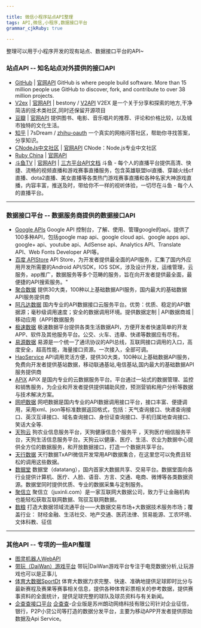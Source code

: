 ```yaml
---

title: 微信小程序站点API整理
tags: API,微信,小程序,数据接口平台
grammar_cjkRuby: true

---
```


整理可以用于小程序开发的现有站点、数据接口平台的API~

### **站点API** -- 知名站点对外提供的接口API

  - [GitHub][1] | [官网API][2]
  GitHub is where people build software. More than 15 million people use GitHub to discover, fork, and contribute to over 38 million projects.
  - [V2ex][3] | [官网API][4] | bestony / [V2API][5]
  V2EX 是一个关于分享和探索的地方,干净简洁的技术类社区,同时还保留开源项目 
  - [豆瓣][6] | [官网API][7]
  提供图书、电影、音乐唱片的推荐、评论和价格比较，以及城市独特的文化生活。
  - [知乎][8] | 7sDream / [zhihu-oauth][9]
  一个真实的网络问答社区，帮助你寻找答案，分享知识。
  -  [CNodeJs中文社区][10] | [官网API][11]
  CNode：Node.js专业中文社区
  - [Ruby China][12] | [官网API][13]
  - [斗鱼TV][14] | [官网API][15] | [三方平台API文档][16]
  斗鱼 - 每个人的直播平台提供高清、快捷、流畅的视频直播和游戏赛事直播服务，包含英雄联盟lol直播、穿越火线cf直播、dota2直播、美女直播等各类热门游戏赛事直播和各种名家大神游戏直播，内容丰富，推送及时，带给你不一样的视听体验，一切尽在斗鱼 - 每个人的直播平台。

----------


### **数据接口平台** -- 数据服务商提供的数据接口API
 
  - [Google APIs][17]
  Google API 控制台，了解、使用、管理google的api。提供了100多种API，包括google map api、google cloud api、google apps api、google+ api、youtube api、AdSense api、Analytics API、Translate API、Web Fonts Developer API等。
  - [百度 APIStore][18] 
  API Store，为开发者提供最全面的API服务，汇集了国内外应用开发所需要的Android API/SDK，IOS SDK，涉及设计开发，运维管理，云服务，app推广，数据服务等多个范畴的服务，旨在向开发者提供最全面，最便捷的API搜索服务。"
  - [聚合数据][19] 
  提供30大类，100种以上基础数据API服务，国内最大的基础数据API服务提供商
  - [阿凡达数据][20] 
  国内专业的API数据接口云服务平台。优势：优质、稳定的API数据源；毫秒级调用速度；安全的数据调用环境。提供数据定制 | API数据商城 | 移动应用（APP)数据服务
  - [极速数据][21] 
  极速数据平台提供各类生活数据API，方便开发者快速简单的开发APP、软件及其他服务平台。公交、火车、违章、快递等数据应有尽有。
  - [易源数据][22] 
  易源是一个统一了通讯协议的API总线，互联网接口调用的入口，高度安全，超高性能，海量接口资源。一次接入，全部可调。
  - [HaoService][23] 
  API调用灵活方便，提供30大类，100种以上基础数据API服务，免费向开发者提供基站数据，移动联通基站,电信基站,国内最大的基础数据API服务提供商
  - [APiX][24] 
  APiX 是国内专业的云数据服务平台。平台通过一站式的数据管理、监控和销售服务，为企业和开发者提供提供辅助风控，预测营销和用户分析等数据与技术解决方案。
  - [网吧数据][25] 
  网吧数据是国内专业的API数据调用接口平台，接口丰富、便捷调用，采用xml、json等标准数据返回格式，包括：天气查询接口、快递查询接口、英汉互译接口、域名查询接口、身份证查询接口、手机归属地查询接口、笑话大全等.
  - [天狗云][26]
  狗农业信息服务平台，天狗健康信息个服务平 ，天狗医疗相信服务平台，天狗生活信息服务平台。天狗云以健康、医疗、生活、农业为数据中心提供全方位的数据服务，和开放数据接口，打造一个数据共享平台。
  - [天行数据][27]
  天行数据TxAPI微信开发常用API数据集合，在这里您可以免费且轻松的调用这些数据。
  - [数据堂][28]
  数据堂（datatang），国内首家大数据共享、交易平台。数据堂面向各行业提供计算机、医疗、人脸、语音、方言、交通、电商、微博等各类数据资源。数据堂同时提供优质、专业的数据采集与定制服务。
  - [聚信立][29]
  聚信立（juxinli.com）是一家互联网大数据公司，致力于让金融机构也能轻松获取互联网数据、驾驭互联网数据。
  - [数粮][30]
    打造大数据领域流通平台——大数据交易市场+大数据技术服务市场；覆盖行业： 财经金融、生活社交、地产交通、医药法律、贸易能源、工农环境、文体科教、征信

----------


### **其他API** -- 专项的一些API整理

  - [图灵机器人WebAPI][31] 
  - [带玩（DaiWan）游戏平台][32]
    带玩|DaiWan游戏平台专注于电竞数据分析,让玩游戏也可以是正事儿
  - [体育大数据SportDt][33]
    体育大数据力求完整、快速、准确地提供足球即时比分与最新赛程及赛果等赛事相关信息，提供各种体育彩票相关的参考数据，提供赛事资料的全面统计，提供足球完整的球队及球员资料与有关新闻。
   - [企查查接口平台][34]
   [企查查][35]-企业版是苏州朗动网络科技有限公司针对企业征信，银行，P2P小贷公司等打造的数据分发平台，主要为移动APP开发者提供原始数据及Api Service。
    
  


  [1]: https://github.com/
  [2]: https://developer.github.com/v3/
  [3]: https://www.v2ex.com
  [4]: https://www.v2ex.com/p/7v9TEc53
  [5]: https://github.com/bestony/V2API
  [6]: https://www.douban.com/
  [7]: https://developers.douban.com/wiki/?title=guide
  [8]: https://www.zhihu.com
  [9]: https://github.com/7sDream/zhihu-oauth
  [10]: https://cnodejs.org
  [11]: https://cnodejs.org/api
  [12]: https://ruby-china.org
  [13]: https://ruby-china.org/api
  [14]: https://www.douyu.com
  [15]: http://dev-bbs.douyutv.com/forum.php?mod=forumdisplay&fid=37
  [16]: http://n1.other.hjfile.cn/st/2016/06/28/56df7b699702b05cd629b390cfaf2827.pdf
  [17]: https://console.developers.google.com/apis/library?hl=zh-CN
  [18]: http://apistore.baidu.com/
  [19]: https://www.juhe.cn/
  [20]: http://www.avatardata.cn/
  [21]: http://www.jisuapi.com/
  [22]: https://www.showapi.com/
  [23]: http://www.haoservice.com/
  [24]: http://www.apix.cn/
  [25]: http://www.zgw8.com/
  [26]: http://www.tngou.net/
  [27]: http://www.tianapi.com/
  [28]: http://datatang.com/
  [29]: https://www.juxinli.com/index.html
  [30]: http://www.datasl.com/
  [31]: http://www.tuling123.com/help/h_cent_webapi.jhtml?nav=doc
  [32]: http://www.games-cube.com/
  [33]: http://www.sportsdt.com/index.shtml
  [34]: http://www.yjapi.com/
  [35]: http://qichacha.com/